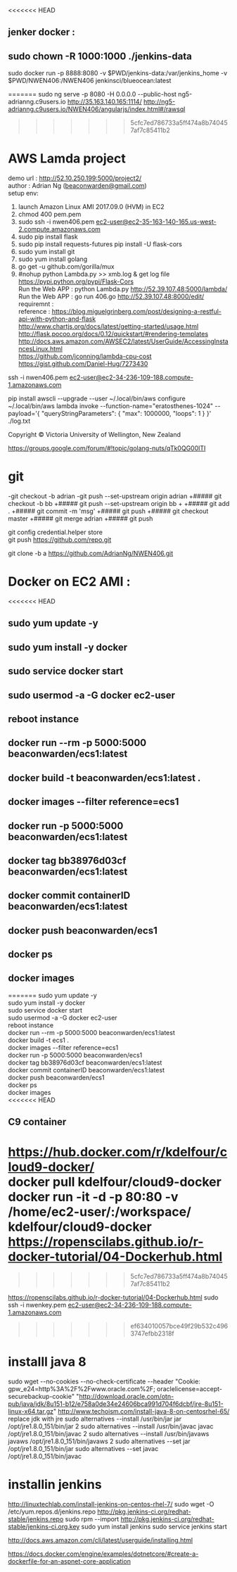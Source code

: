 <<<<<<< HEAD
## jenker  docker  :

## sudo chown -R 1000:1000 ./jenkins-data
 sudo docker run -p 8888:8080 -v $PWD/jenkins-data:/var/jenkins_home -v $PWD/NWEN406:/NWEN406 jenkinsci/blueocean:latest        





=======
sudo ng serve -p 8080 -H 0.0.0.0 --public-host ng5-adrianng.c9users.io
http://35.163.140.165:1114/
http://ng5-adrianng.c9users.io/NWEN406/angularjs/index.html#/rawsql
>>>>>>> 5cfc7ed786733a5ff474a8b740457af7c85411b2




#  AWS  Lamda project
demo url :  http://52.10.250.199:5000/project2/  
author :  Adrian Ng  (beaconwarden@gmail.com)  
setup env:  
1.  launch Amazon Linux AMI 2017.09.0 (HVM) in EC2  
2.  chmod 400 pem.pem  
3.  sudo ssh -i nwen406.pem ec2-user@ec2-35-163-140-165.us-west-2.compute.amazonaws.com  
4.  sudo pip install flask  
5.  sudo pip install requests-futures   pip install -U flask-cors  
6.  sudo yum install git   
6.  sudo yum install golang  
7.  go get -u github.com/gorilla/mux    
8. #nohup python Lambda.py >> xmb.log &  get log file   
https://pypi.python.org/pypi/Flask-Cors  
Run the Web APP :   python Lambda.py    http://52.39.107.48:5000/lambda/  
Run the Web APP :   go run 406.go    http://52.39.107.48:8000/edit/  
requiremnt :    
reference : https://blog.miguelgrinberg.com/post/designing-a-restful-api-with-python-and-flask  
http://www.chartjs.org/docs/latest/getting-started/usage.html  
http://flask.pocoo.org/docs/0.12/quickstart/#rendering-templates  
http://docs.aws.amazon.com/AWSEC2/latest/UserGuide/AccessingInstancesLinux.html  
https://github.com/jconning/lambda-cpu-cost  
https://gist.github.com/Daniel-Hug/7273430  

ssh -i nwen406.pem ec2-user@ec2-34-236-109-188.compute-1.amazonaws.com


pip install awscli --upgrade --user
~/.local/bin/aws configure
~/.local/bin/aws  lambda invoke --function-name="eratosthenes-1024" --payload='{ "queryStringParameters": { "max": 1000000, "loops": 1 } }' ./log.txt

Copyright © Victoria University of Wellington, New Zealand






https://groups.google.com/forum/#!topic/golang-nuts/qTk0QG00lTI


# git  

-git checkout -b adrian
 -git push --set-upstream origin adrian
 +##### git checkout -b bb
 +##### git push --set-upstream origin bb
 +
 +##### git add .
 +##### git commit -m 'msg'
 +##### git push
 +##### git checkout master
 +##### git merge adrian
 +##### git push
 
git config credential.helper store  
git push https://github.com/repo.git  

git clone -b a  https://github.com/AdrianNg/NWEN406.git  
 
# Docker on EC2 AMI :
<<<<<<< HEAD
 
## sudo yum update -y
## sudo yum install -y docker
## sudo service docker start
## sudo usermod -a -G docker ec2-user
## reboot instance 
## docker run --rm -p 5000:5000 beaconwarden/ecs1:latest
## docker build -t beaconwarden/ecs1:latest .
## docker images --filter reference=ecs1
## docker run -p 5000:5000 beaconwarden/ecs1:latest
## docker tag bb38976d03cf beaconwarden/ecs1:latest
## docker commit containerID  beaconwarden/ecs1:latest
## docker push beaconwarden/ecs1 
## docker ps 
## docker images 
=======
sudo yum update -y  
sudo yum install -y docker  
sudo service docker start  
sudo usermod -a -G docker ec2-user  
reboot instance   
docker run --rm -p 5000:5000 beaconwarden/ecs1:latest    
docker build -t ecs1 .  
docker images --filter reference=ecs1    
docker run -p 5000:5000 beaconwarden/ecs1    
docker tag bb38976d03cf beaconwarden/ecs1:latest    
docker commit containerID  beaconwarden/ecs1:latest  
docker push beaconwarden/ecs1   
docker ps   
docker images   
<<<<<<< HEAD
## C9 container
https://hub.docker.com/r/kdelfour/cloud9-docker/      
docker pull kdelfour/cloud9-docker      
docker run -it -d -p 80:80 -v /home/ec2-user/:/workspace/ kdelfour/cloud9-docker     
https://ropenscilabs.github.io/r-docker-tutorial/04-Dockerhub.html  
=======
>>>>>>> 5cfc7ed786733a5ff474a8b740457af7c85411b2
 
 
 https://ropenscilabs.github.io/r-docker-tutorial/04-Dockerhub.html
 sudo ssh -i nwenkey.pem ec2-user@ec2-34-236-109-188.compute-1.amazonaws.com
>>>>>>> ef634010057bce49f29b532c4963747efbb2318f
 
 
# installl java 8
 sudo wget --no-cookies --no-check-certificate --header "Cookie: gpw_e24=http%3A%2F%2Fwww.oracle.com%2F; oraclelicense=accept-securebackup-cookie"  "http://download.oracle.com/otn-pub/java/jdk/8u151-b12/e758a0de34e24606bca991d704f6dcbf/jre-8u151-linux-x64.tar.gz" 
 http://www.techoism.com/install-java-8-on-centosrhel-65/
replace jdk with jre
sudo alternatives --install /usr/bin/jar jar /opt/jre1.8.0_151/bin/jar 2
sudo alternatives --install /usr/bin/javac javac /opt/jre1.8.0_151/bin/javac 2
sudo alternatives --install /usr/bin/javaws javaws /opt/jre1.8.0_151/bin/javaws 2
sudo alternatives --set jar /opt/jre1.8.0_151/bin/jar
sudo alternatives --set javac /opt/jre1.8.0_151/bin/javac
 

# installin jenkins 
 http://linuxtechlab.com/install-jenkins-on-centos-rhel-7/
sudo wget -O /etc/yum.repos.d/jenkins.repo http://pkg.jenkins-ci.org/redhat-stable/jenkins.repo
sudo rpm --import http://pkg.jenkins-ci.org/redhat-stable/jenkins-ci.org.key 
 sudo yum install jenkins
 sudo service jenkins start
 
 
 http://docs.aws.amazon.com/cli/latest/userguide/installing.html
 
 
 



https://docs.docker.com/engine/examples/dotnetcore/#create-a-dockerfile-for-an-aspnet-core-application